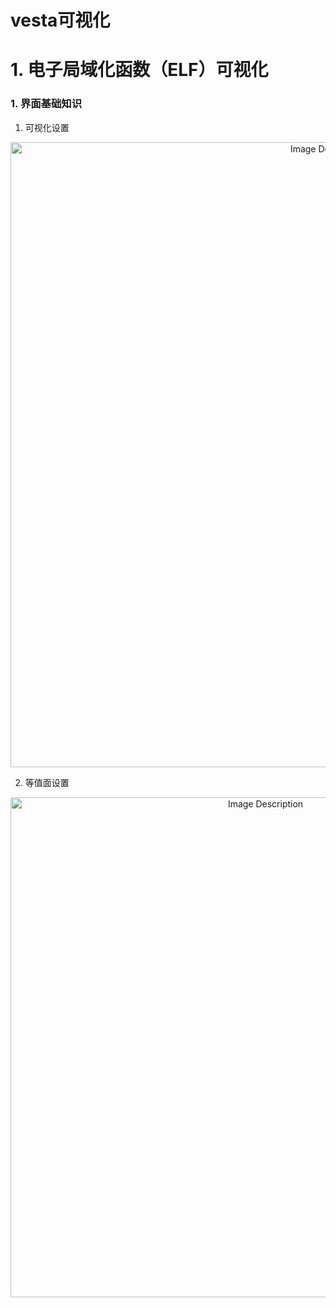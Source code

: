 # vesta可视化

# 1. 电子局域化函数（ELF）可视化

### 1. 界面基础知识

1. 可视化设置

<p align="center">
<img src="https://19640810.xyz/05_image/01_imageHost/20240622-215158.png" alt="Image Description" width="1000">
</p>


2. 等值面设置

<p align="center">
<img src="https://19640810.xyz/05_image/01_imageHost/20240622-215918.png" alt="Image Description" width="800">
</p>




